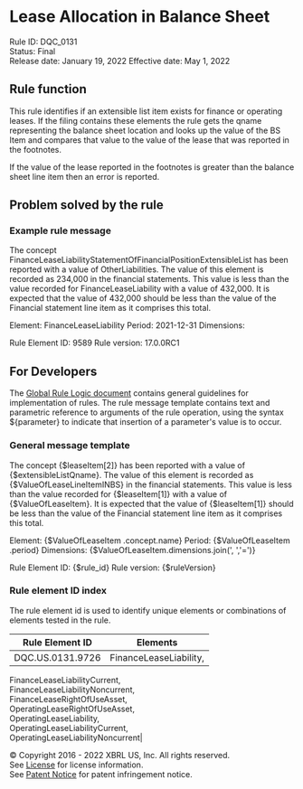 # Lease Allocation in Balance Sheet  
Rule ID: DQC_0131  
Status: Final  
Release date: January 19, 2022
Effective date: May 1, 2022  
  
## Rule function
This rule identifies if an extensible list item exists for finance or operating leases. If the filing contains these elements the rule gets the qname representing the balance sheet location  and looks up the value of the BS Item and compares that value to the value of the lease that was reported in the footnotes.

If the value of the lease reported in the footnotes is greater than the balance sheet line item then an error is reported.

## Problem solved by the rule


### Example rule message
The concept FinanceLeaseLiabilityStatementOfFinancialPositionExtensibleList has been reported with a value of OtherLiabilities. The value of this element is recorded as 234,000 in the financial statements.  This value is less than the value recorded for FinanceLeaseLiability with a value of 432,000. It is expected that the value of 432,000 should be less than the value of the Financial statement line item as it comprises this total.

Element: FinanceLeaseLiability
Period: 2021-12-31 
Dimensions: 

Rule Element ID: 9589
Rule version: 17.0.0RC1 

## For Developers  
The [Global Rule Logic document](https://github.com/DataQualityCommittee/dqc_us_rules/blob/master/docs/GlobalRuleLogic.md) contains general guidelines for implementation of rules. The rule message template contains text and parametric reference to arguments of the rule operation, using the syntax ${parameter} to indicate that insertion of a parameter's value is to occur.  
  
### General message template  
The concept {$leaseItem[2]} has been reported with a value of {$extensibleListQname}. The value of this element is recorded as {$ValueOfLeaseLineItemINBS} in the financial statements.  This value is less than the value recorded for {$leaseItem[1]} with a value of {$ValueOfLeaseItem}. It is expected that the value of {$leaseItem[1]} should be less than the value of the Financial statement line item as it comprises this total.  

Element: {$ValueOfLeaseItem .concept.name}
Period: {$ValueOfLeaseItem .period} 
Dimensions: {$ValueOfLeaseItem.dimensions.join(', ','=')}

Rule Element ID: {$rule_id}
Rule version: {$ruleVersion}

### Rule element ID index  
The rule element id is used to identify unique elements or combinations of elements tested in the rule.

|Rule Element ID|Elements|
|--- |--- |
|DQC.US.0131.9726|FinanceLeaseLiability,  
FinanceLeaseLiabilityCurrent,  
FinanceLeaseLiabilityNoncurrent,  
FinanceLeaseRightOfUseAsset,  
OperatingLeaseRightOfUseAsset,  
OperatingLeaseLiability,  
OperatingLeaseLiabilityCurrent,  
OperatingLeaseLiabilityNoncurrent|


© Copyright 2016 - 2022 XBRL US, Inc. All rights reserved.   
See [License](https://xbrl.us/dqc-license) for license information.  
See [Patent Notice](https://xbrl.us/dqc-patent) for patent infringement notice.  
